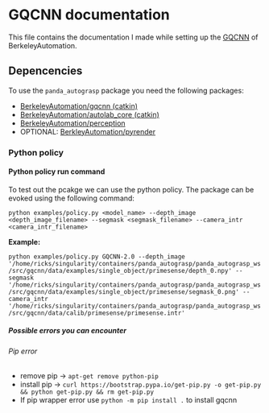 # GQCNN documentation

This file contains the documentation I made while setting up the [GQCNN](https://berkeleyautomation.github.io/gqcnn) of BerkeleyAutomation.

## Depencencies

To use the `panda_autograsp` package you need the following packages:

-   [BerkeleyAutomation/gqcnn (catkin)](https://github.com/BerkeleyAutomation/gqcnn)
-   [BerkeleyAutomation/autolab_core (catkin)](https://github.com/BerkeleyAutomation/autolab_core)
-   [BerkeleyAutomation/perception](https://github.com/BerkeleyAutomation/perception)
-   OPTIONAL: [BerkleyAutomation/pyrender](https://github.com/mmatl/pyrender)

### Python policy

#### Python policy run command

To test out the pcakge we can use the python policy. The package can be evoked using the following command:

`python examples/policy.py <model_name> --depth_image <depth_image_filename> --segmask <segmask_filename> --camera_intr <camera_intr_filename>`

**Example:**

`python examples/policy.py GQCNN-2.0 --depth_image '/home/ricks/singularity/containers/panda_autograsp/panda_autograsp_ws/src/gqcnn/data/examples/single_object/primesense/depth_0.npy' --segmask '/home/ricks/singularity/containers/panda_autograsp/panda_autograsp_ws/src/gqcnn/data/examples/single_object/primesense/segmask_0.png' --camera_intr '/home/ricks/singularity/containers/panda_autograsp/panda_autograsp_ws/src/gqcnn/data/calib/primesense/primesense.intr'`

##### Possible errors you can encounter

###### Pip error

-   remove pip -> `apt-get remove python-pip`
-   install pip -> `curl https://bootstrap.pypa.io/get-pip.py -o get-pip.py && python get-pip.py && rm get-pip.py`
-   If pip wrapper error use `python -m pip install .` to install gqcnn
